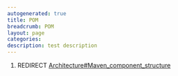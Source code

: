```yaml
---
autogenerated: true
title: POM
breadcrumb: POM
layout: page
categories: 
description: test description
---
```


1.  REDIRECT [Architecture\#Maven\_component\_structure](Architecture#Maven_component_structure)
